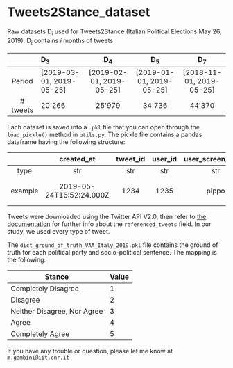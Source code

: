 # Tweets2Stance_dataset
Raw datasets D<sub>i</sub> used for Tweets2Stance (Italian Political Elections May 26, 2019). D<sub>i</sub> contains _i_ months of tweets

|            | D<sub>3</sub>            |      D<sub>4</sub>       |      D<sub>5</sub>       |      D<sub>7</sub>       |
|:----------:|:-------------------------|:------------------------:|:------------------------:|:------------------------:|
|   Period   | [2019-03-01, 2019-05-25] | [2019-02-01, 2019-05-25] | [2019-01-01, 2019-05-25] | [2018-11-01, 2019-05-25] |
|  # tweets  | 20'266                   |          25'979          |          34'736          |          44'370          |


Each dataset is saved into a `.pkl` file that you can open through the `load_pickle()` method in `utils.py`. The pickle file contains a pandas dataframe having the following structure:

|       | created_at | tweet_id | user_id | user_screen_name | tweet | referenced_tweets | str_referenced_tweets |
|:-----:|:----------:|:----------:|:----------:|:----------:|:----------:|:----------:|:----------:|
|type   |str         |str         |str         |str         |str         |list         |str         |
|example|2019-05-24T16:52:24.000Z| 1234| 1235| pippo| This is a tweet| [{"id": 1236, "type": "retweeted"}...]| '[{"id": 1236, "type": "retweeted"}...]'

Tweets were downloaded using the Twitter API V2.0, then refer to [the documentation](https://developer.twitter.com/en/docs/twitter-api/data-dictionary/object-model/tweet) for further info about the `referenced_tweets` field. In our study, we used every type of tweet.

The `dict_ground_of_truth_VAA_Italy_2019.pkl` file contains the ground of truth for each political party and socio-political sentence. The mapping is the following:

|Stance|Value|
|------|-----|
|Completely Disagree | 1 |
|Disagree | 2 |
|Neither Disagree, Nor Agree | 3 |
|Agree| 4 |
|Completely Agree | 5|


If you have any trouble or question, please let me know at `m.gambini@iit.cnr.it`
